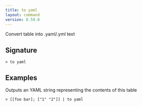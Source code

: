 ```yaml
---
title: to yaml
layout: command
version: 0.59.0
---
```


Convert table into .yaml/.yml text

## Signature

```> to yaml ```

## Examples

Outputs an YAML string representing the contents of this table
```shell
> [[foo bar]; ["1" "2"]] | to yaml
```

